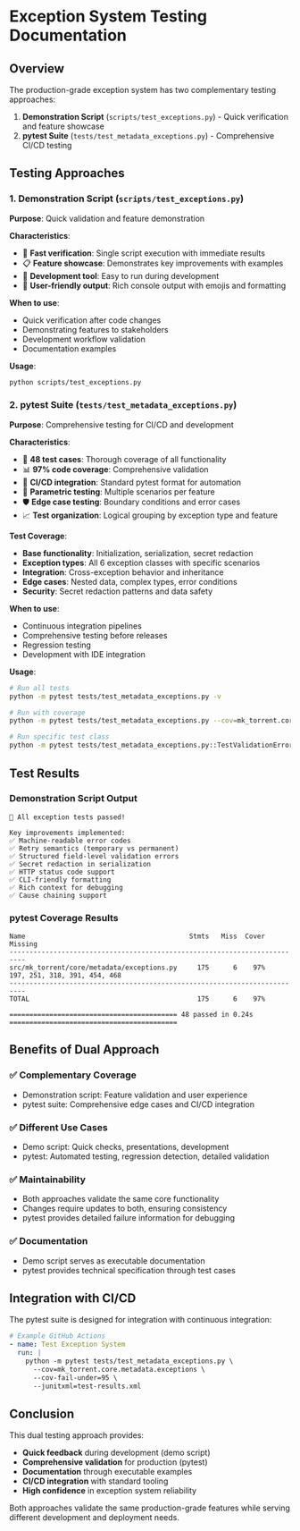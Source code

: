 # Exception System Testing Documentation

## Overview

The production-grade exception system has two complementary testing approaches:

1. **Demonstration Script** (`scripts/test_exceptions.py`) - Quick verification and feature showcase
2. **pytest Suite** (`tests/test_metadata_exceptions.py`) - Comprehensive CI/CD testing

## Testing Approaches

### 1. Demonstration Script (`scripts/test_exceptions.py`)

**Purpose**: Quick validation and feature demonstration

**Characteristics**:

- 🎯 **Fast verification**: Single script execution with immediate results
- 📋 **Feature showcase**: Demonstrates key improvements with examples
- 🔧 **Development tool**: Easy to run during development
- 🎨 **User-friendly output**: Rich console output with emojis and formatting

**When to use**:

- Quick verification after code changes
- Demonstrating features to stakeholders
- Development workflow validation
- Documentation examples

**Usage**:

```bash
python scripts/test_exceptions.py
```

### 2. pytest Suite (`tests/test_metadata_exceptions.py`)

**Purpose**: Comprehensive testing for CI/CD and development

**Characteristics**:

- 🧪 **48 test cases**: Thorough coverage of all functionality
- 📊 **97% code coverage**: Comprehensive validation
- 🔄 **CI/CD integration**: Standard pytest format for automation
- 🎯 **Parametric testing**: Multiple scenarios per feature
- 🛡️ **Edge case testing**: Boundary conditions and error cases
- 📈 **Test organization**: Logical grouping by exception type and feature

**Test Coverage**:

- **Base functionality**: Initialization, serialization, secret redaction
- **Exception types**: All 6 exception classes with specific scenarios
- **Integration**: Cross-exception behavior and inheritance
- **Edge cases**: Nested data, complex types, error conditions
- **Security**: Secret redaction patterns and data safety

**When to use**:

- Continuous integration pipelines
- Comprehensive testing before releases
- Regression testing
- Development with IDE integration

**Usage**:

```bash
# Run all tests
python -m pytest tests/test_metadata_exceptions.py -v

# Run with coverage
python -m pytest tests/test_metadata_exceptions.py --cov=mk_torrent.core.metadata.exceptions --cov-report=term-missing

# Run specific test class
python -m pytest tests/test_metadata_exceptions.py::TestValidationError -v
```

## Test Results

### Demonstration Script Output

```
🎉 All exception tests passed!

Key improvements implemented:
✅ Machine-readable error codes
✅ Retry semantics (temporary vs permanent)
✅ Structured field-level validation errors
✅ Secret redaction in serialization
✅ HTTP status code support
✅ CLI-friendly formatting
✅ Rich context for debugging
✅ Cause chaining support
```

### pytest Coverage Results

```
Name                                         Stmts   Miss  Cover   Missing
--------------------------------------------------------------------------
src/mk_torrent/core/metadata/exceptions.py     175      6    97%   197, 251, 318, 391, 454, 468
--------------------------------------------------------------------------
TOTAL                                          175      6    97%

========================================== 48 passed in 0.24s ==========================================
```

## Benefits of Dual Approach

### ✅ **Complementary Coverage**

- Demonstration script: Feature validation and user experience
- pytest suite: Comprehensive edge cases and CI/CD integration

### ✅ **Different Use Cases**

- Demo script: Quick checks, presentations, development
- pytest: Automated testing, regression detection, detailed validation

### ✅ **Maintainability**

- Both approaches validate the same core functionality
- Changes require updates to both, ensuring consistency
- pytest provides detailed failure information for debugging

### ✅ **Documentation**

- Demo script serves as executable documentation
- pytest provides technical specification through test cases

## Integration with CI/CD

The pytest suite is designed for integration with continuous integration:

```yaml
# Example GitHub Actions
- name: Test Exception System
  run: |
    python -m pytest tests/test_metadata_exceptions.py \
      --cov=mk_torrent.core.metadata.exceptions \
      --cov-fail-under=95 \
      --junitxml=test-results.xml
```

## Conclusion

This dual testing approach provides:

- **Quick feedback** during development (demo script)
- **Comprehensive validation** for production (pytest)
- **Documentation** through executable examples
- **CI/CD integration** with standard tooling
- **High confidence** in exception system reliability

Both approaches validate the same production-grade features while serving different development and deployment needs.
